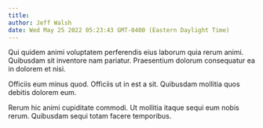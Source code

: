 ```yaml
---
title: 
author: Jeff Walsh
date: Wed May 25 2022 05:23:43 GMT-0400 (Eastern Daylight Time)
---
```

Qui quidem animi voluptatem perferendis eius laborum quia rerum animi. Quibusdam sit inventore nam pariatur. Praesentium dolorum consequatur ea in dolorem et nisi.

 Officiis eum minus quod. Officiis ut in est a sit. Quibusdam mollitia quos debitis dolorem eum.

 Rerum hic animi cupiditate commodi. Ut mollitia itaque sequi eum nobis rerum. Quibusdam sequi totam facere temporibus.